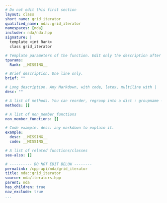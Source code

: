```yaml
---
# Do not edit this first section
layout: class
short_name: grid_iterator
qualified_name: nda::grid_iterator
namespaces: [nda]
includer: nda/nda.hpp
signature: |
  template <int Rank>
  class grid_iterator

# Template parameters of the function. Edit only the description after the :
tparams:
  Rank: __MISSING__

# Brief description. One line only.
brief: ""

# Long description. Any Markdown, with code, latex, multiline with |
desc: ""

# A list of methods. You can reorder, regroup into a dict : groupname -> list
methods: []

# A list of non_member_functions
non_member_functions: []

# Code example. desc: any markdown to explain it.
example:
  desc: __MISSING__
  code: __MISSING__

# A list of related functions/classes
see-also: []

# ---------- DO NOT EDIT BELOW --------
permalink: /cpp-api/nda/grid_iterator
title: nda::grid_iterator
source: nda/iterators.hpp
parent: nda
has_children: true
nav_exclude: true
...
```


